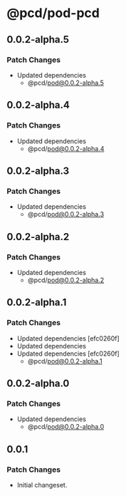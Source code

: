 # @pcd/pod-pcd

## 0.0.2-alpha.5

### Patch Changes

- Updated dependencies
  - @pcd/pod@0.0.2-alpha.5

## 0.0.2-alpha.4

### Patch Changes

- Updated dependencies
  - @pcd/pod@0.0.2-alpha.4

## 0.0.2-alpha.3

### Patch Changes

- Updated dependencies
  - @pcd/pod@0.0.2-alpha.3

## 0.0.2-alpha.2

### Patch Changes

- Updated dependencies
  - @pcd/pod@0.0.2-alpha.2

## 0.0.2-alpha.1

### Patch Changes

- Updated dependencies [efc0260f]
- Updated dependencies
- Updated dependencies [efc0260f]
  - @pcd/pod@0.0.2-alpha.1

## 0.0.2-alpha.0

### Patch Changes

- Updated dependencies
  - @pcd/pod@0.0.2-alpha.0

## 0.0.1

### Patch Changes

- Initial changeset.
